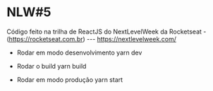 # NLW#5

Código feito na trilha de ReactJS do NextLevelWeek da Rocketseat - (https://rocketseat.com.br) --- https://nextlevelweek.com/



* Rodar em modo desenvolvimento 
  yarn dev

* Rodar o build 
  yarn build

* Rodar em modo produção
   yarn start